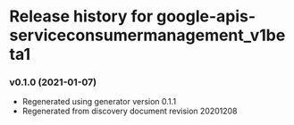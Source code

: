 # Release history for google-apis-serviceconsumermanagement_v1beta1

### v0.1.0 (2021-01-07)

* Regenerated using generator version 0.1.1
* Regenerated from discovery document revision 20201208

